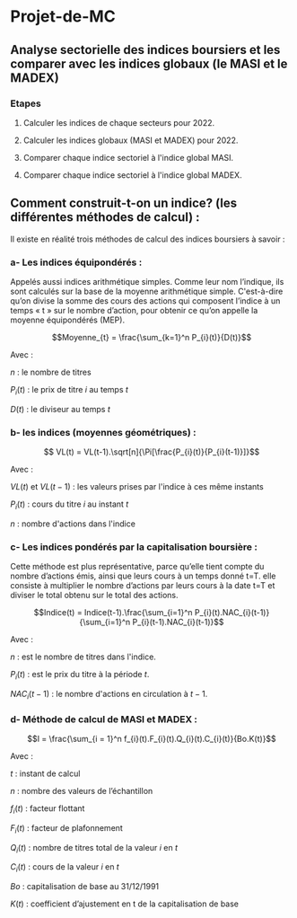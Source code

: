 # Projet-de-MC

## Analyse sectorielle des indices boursiers et les comparer avec les indices globaux (le MASI et le MADEX)

### Etapes

1. Calculer les indices de chaque secteurs pour 2022.

2. Calculer les indices globaux (MASI et MADEX) pour 2022.

3. Comparer chaque indice sectoriel à l'indice global MASI.

4. Comparer chaque indice sectoriel à l'indice global MADEX.

## Comment construit-t-on un indice? (les différentes méthodes de calcul) :

Il existe en réalité trois méthodes de calcul des indices boursiers à
savoir :
### a- Les indices équipondérés :

Appelés aussi indices arithmétique simples. Comme leur nom l’indique, ils sont calculés sur la base de la moyenne arithmétique simple. C'est-à-dire qu’on divise la somme des cours des actions qui composent l’indice à un temps « t » sur le nombre d’action, pour obtenir ce qu’on appelle la moyenne équipondérés (MEP).

$$Moyenne_{t} = \frac{\sum_{k=1}^n P_{i}(t)}{D(t)}$$

Avec :

$n$ : le nombre de titres

$P_{i}(t)$ : le prix de titre $i$ au temps $t$

$D(t)$ : le diviseur au temps $t$

### b- les indices (moyennes géométriques) :

$$ VL(t) = VL(t-1).\sqrt[n]{\Pi[\frac{P_{i}(t)}{P_{i}(t-1)}]}$$

Avec :

$VL(t)$ et $VL(t-1)$ : les valeurs prises par l'indice à ces même instants

$P_{i}(t)$ : cours du titre $i$ au instant $t$

$n$ : nombre d'actions dans l'indice

### c- Les indices pondérés par la capitalisation boursière :

Cette méthode est plus représentative, parce qu’elle tient compte du nombre d’actions émis, ainsi que leurs cours à un temps donné t=T. elle consiste à multiplier le nombre d’actions par leurs cours à la date t=T et diviser le total obtenu sur le total des actions.

$$Indice(t)  = Indice(t-1).\frac{\sum_{i=1}^n P_{i}(t).NAC_{i}(t-1)}{\sum_{i=1}^n P_{i}(t-1).NAC_{i}(t-1)}$$

Avec :

$n$ : est le nombre de titres dans l'indice.

$P_{i}(t)$ : est le prix du titre à la période $t$.

$NAC_{i}(t-1)$ : le nombre d'actions en circulation à $t-1$.

### d- Méthode de calcul de MASI et MADEX :

$$I = \frac{\sum_{i = 1}^n f_{i}(t).F_{i}(t).Q_{i}(t).C_{i}(t)}{Bo.K(t)}$$

Avec :

$t$ : instant de calcul

$n$ : nombre des valeurs de l’échantillon

$f_{i}(t)$ : facteur flottant

$F_{i}(t)$ : facteur de plafonnement

$Q_{i}(t)$ : nombre de titres total de la valeur $i$ en $t$

$C_{i}(t)$ : cours de la valeur $i$ en $t$

$Bo$ : capitalisation de base au 31/12/1991

$K(t)$ : coefficient d’ajustement en t de la capitalisation de base
